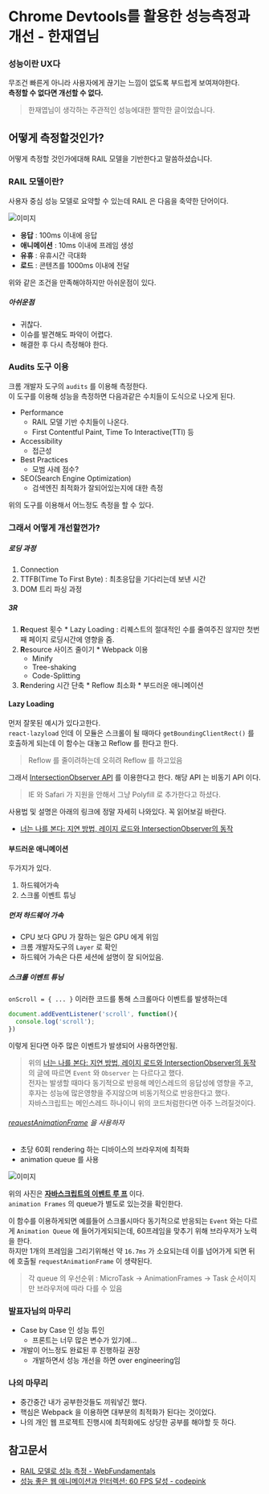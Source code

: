 # Chrome Devtools를 활용한 성능측정과 개선 - 한재엽님

### 성능이란 UX다
무조건 빠른게 아니라 사용자에게 끊기는 느낌이 없도록 부드럽게 보여져야한다.  
**측정할 수 없다면 개선할 수 없다.**

> 한재엽님이 생각하는 주관적인 성능에대한 짤막한 글이었습니다.

## 어떻게 측정할것인가?
어떻게 측정할 것인가에대해 RAIL 모델을 기반한다고 말씀하셨습니다.

### RAIL 모델이란?
사용자 중심 성능 모델로 요약할 수 있는데 RAIL 은 다음을 축약한 단어이다.

![이미지](https://developers.google.com/web/fundamentals/performance/images/rail.png?hl=ko)

* **응답** : 100ms 이내에 응답
* **애니메이션** : 10ms 이내에 프레임 생성
* **유휴** : 유휴시간 극대화
* **로드** : 콘텐츠를 1000ms 이내에 전달

위와 같은 조건을 만족해야하지만 아쉬운점이 있다.  
##### 아쉬운점
* 귀찮다.
* 이슈를 발견해도 파악이 어렵다.
* 해결한 후 다시 측정해야 한다.



### Audits 도구 이용
크롬 개발자 도구의 `audits` 를 이용해 측정한다.  
이 도구를 이용해 성능을 측정하면 다음과같은 수치들이 도식으로 나오게 된다.

* Performance
  * RAIL 모델 기반 수치들이 나온다.
  * First Contentful Paint, Time To Interactive(TTI) 등
* Accessibility
  * 접근성
* Best Practices
  * 모범 사례 점수?
* SEO(Search Engine Optimization)
  * 검색엔진 최적화가 잘되어있는지에 대한 측정



위의 도구를 이용해서 어느정도 측정을 할 수 있다.

### 그래서 어떻게 개선할껀가?
##### 로딩 과정
  1. Connection
  2. TTFB(Time To First Byte) : 최초응답을 기다리는데 보낸 시간
  3. DOM 트리 파싱 과정

##### 3R
  1. **R**equest 횟수
    * Lazy Loading : 리퀘스트의 절대적인 수를 줄여주진 않지만 첫번째 페이지 로딩시간에 영향을 줌.
  2. **R**esource 사이즈 줄이기
    * Webpack 이용
      * Minify
      * Tree-shaking
      * Code-Splitting
  3. **R**endering 시간 단축
    * Reflow 최소화
    * 부드러운 애니메이션


#### Lazy Loading
먼저 잘못된 예시가 있다고한다.  
`react-lazyload` 인데 이 모듈은 스크롤이 될 때마다 `getBoundingClientRect()` 를 호출하게 되는데 이 함수는 대놓고 Reflow 를 한다고 한다.

> Reflow 를 줄이려하는데 오히려 Reflow 를 하고있음

그래서 [IntersectionObserver API](https://developer.mozilla.org/en-US/docs/Web/API/Intersection_Observer_API) 를 이용한다고 한다. 해당 API 는 비동기 API 이다.

> IE 와 Safari 가 지원을 안해서 그냥 Polyfill 로 추가한다고 하셨다.   


사용법 및 설명은 아래의 링크에 정말 자세히 나와있다. 꼭 읽어보길 바란다.
 * [너는 나를 본다: 지연 방법, 레이지 로드와 IntersectionObserver의 동작](https://github.com/codepink/codepink.github.com/wiki/%EB%84%88%EB%8A%94-%EB%82%98%EB%A5%BC-%EB%B3%B8%EB%8B%A4:-%EC%A7%80%EC%97%B0-%EB%B0%A9%EB%B2%95,-%EB%A0%88%EC%9D%B4%EC%A7%80-%EB%A1%9C%EB%93%9C%EC%99%80-IntersectionObserver%EC%9D%98-%EB%8F%99%EC%9E%91)

#### 부드러운 애니메이션
두가지가 있다.

1. 하드웨어가속
2. 스크롤 이벤트 튜닝

##### 먼저 하드웨어 가속
* CPU 보다 GPU 가 잘하는 일은 GPU 에게 위임
* 크롬 개발자도구의 `Layer` 로 확인
* 하드웨어 가속은 다른 세션에 설명이 잘 되어있음.

##### 스크롤 이벤트 튜닝
`onScroll = { ... }` 이러한 코드를 통해 스크롤마다 이벤트를 발생하는데

```javascript
document.addEventListener('scroll', function(){
  console.log('scroll');
})
```
이렇게 된다면 아주 많은 이벤트가 발생되어 사용하면안됨.
> 위의 [너는 나를 본다: 지연 방법, 레이지 로드와 IntersectionObserver의 동작](https://github.com/codepink/codepink.github.com/wiki/%EB%84%88%EB%8A%94-%EB%82%98%EB%A5%BC-%EB%B3%B8%EB%8B%A4:-%EC%A7%80%EC%97%B0-%EB%B0%A9%EB%B2%95,-%EB%A0%88%EC%9D%B4%EC%A7%80-%EB%A1%9C%EB%93%9C%EC%99%80-IntersectionObserver%EC%9D%98-%EB%8F%99%EC%9E%91) 의 글에 따르면 `Event` 와 `Observer` 는 다르다고 했다.  
전자는 발생할 때마다 동기적으로 반응해 메인스레드의 응답성에 영향을 주고, 후자는 성능에 많은영향을 주지않으며 비동기적으로 반응한다고 했다.  
자바스크립트는 메인스레드 하나이니 위의 코드처럼한다면 아주 느려질것이다.

###### [requestAnimationFrame](https://developer.mozilla.org/ko/docs/Web/API/Window/requestAnimationFrame) 을 사용하자

* 초당 60회 rendering 하는 디바이스의 브라우저에 최적화
* animation queue 를 사용

![이미지](http://sculove.github.io/blog/2018/01/18/javascriptflow/browser-structure.png)

위의 사진은 **[자바스크립트의 이벤트 루 프](http://sculove.github.io/blog/2018/01/18/javascriptflow/)** 이다.  
`animation Frames` 의 queue가 별도로 있는것을 확인한다.

이 함수를 이용하게되면 예를들어 스크롤시마다 동기적으로 반응되는 `Event` 와는 다르게 `Animation Queue` 에 들어가게되되는데, 60프레임을 맞추기 위해 브라우저가 노력을 한다.  
하지만 1개의 프레임을 그리기위해선 약 `16.7ms` 가 소요되는데 이를 넘어가게 되면 뒤에 호출될 `requestAnimationFrame` 이 생략된다.

> 각 queue 의 우선순위 : MicroTask -> AnimationFrames -> Task 순서이지만 브라우저에 따라 다를 수 있음


### 발표자님의 마무리
* Case by Case 인 성능 튜인
  * 프론트는 너무 많은 변수가 있기에...
* 개발이 어느정도 완료된 후 진행하길 권장
  * 개발하면서 성능 개선을 하면 over engineering임

### 나의 마무리
* 중간중간 내가 공부한것들도 끼워넣긴 했다.  
* 핵심은 Webpack 을 이용하면 대부분의 최적화가 된다는 것이었다.
* 나의 개인 웹 프로젝트 진행시에 최적화에도 상당한 공부를 해야할 듯 하다.


## 참고문서
* [RAIL 모델로 성능 측정 - WebFundamentals](https://developers.google.com/web/fundamentals/performance/rail?hl=ko)
* [성능 좋은 웹 애니메이션과 인터렉션: 60 FPS 달성 - codepink](https://github.com/codepink/codepink.github.com/wiki/%EC%84%B1%EB%8A%A5-%EC%A2%8B%EC%9D%80-%EC%9B%B9-%EC%95%A0%EB%8B%88%EB%A9%94%EC%9D%B4%EC%85%98%EA%B3%BC-%EC%9D%B8%ED%84%B0%EB%A0%89%EC%85%98:-60-FPS-%EB%8B%AC%EC%84%B1#requestanimationframe)
